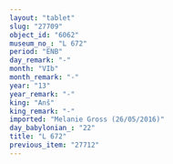 ```yaml
---
layout: "tablet"
slug: "27709"
object_id: "6062"
museum_no_: "L 672"
period: "ENB"
day_remark: "-"
month: "VIb"
month_remark: "-"
year: "13"
year_remark: "-"
king: "Anš"
king_remark: "-"
imported: "Melanie Gross (26/05/2016)"
day_babylonian_: "22"
title: "L 672"
previous_item: "27712"
---
```

